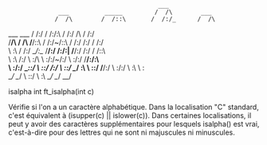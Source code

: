 
                                              ___               
                  ___          _____         /  /\        ___   
                 /  /\        /  /::\       /  /:/_      /  /\  
  ___     ___   /  /:/       /  /:/\:\     /  /:/ /\    /  /:/  
 /__/\   /  /\ /__/::\      /  /:/~/::\   /  /:/ /:/   /  /:/   
 \  \:\ /  /:/ \__\/\:\__  /__/:/ /:/\:| /__/:/ /:/   /  /::\   
  \  \:\  /:/     \  \:\/\ \  \:\/:/~/:/ \  \:\/:/   /__/:/\:\  
   \  \:\/:/       \__\::/  \  \::/ /:/   \  \::/    \__\/  \:\ 
    \  \::/        /__/:/    \  \:\/:/     \  \:\         \  \:\
     \__\/         \__\/      \  \::/       \  \:\         \__\/
                               \__\/         \__\/              


isalpha int	ft_isalpha(int c)


Vérifie si l'on a un caractère alphabétique. Dans la localisation "C" standard, c'est équivalent à (isupper(c) || islower(c)). Dans certaines localisations, il peut y avoir des caractères supplémentaires pour lesquels isalpha() est vrai, c'est-à-dire pour des lettres qui ne sont ni majuscules ni minuscules.
